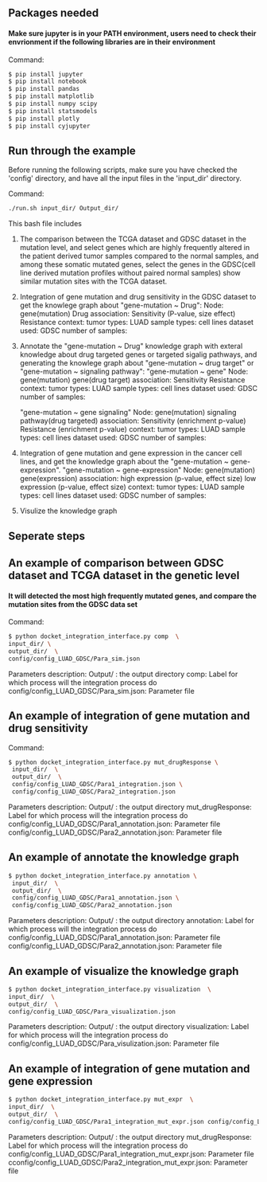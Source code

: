 ## Packages needed
#### Make sure jupyter is in your PATH environment, users need to check their envrionment if the following libraries are in their environment
Command:
```bash
$ pip install jupyter
$ pip install notebook
$ pip install pandas
$ pip install matplotlib 
$ pip install numpy scipy
$ pip install statsmodels
$ pip install plotly
$ pip install cyjupyter
```
## Run through the example
Before running the following scripts, make sure you have checked the 'config' directory, and have all the input files in the 'input_dir' directory.

Command:
```bash
./run.sh input_dir/ Output_dir/
```

This bash file includes
1. The comparison between the TCGA dataset and GDSC dataset in the mutation level, and select genes which are highly  frequently altered in the patient derived tumor samples compared to the normal samples, and among these somatic mutated genes, select the genes in the GDSC(cell line derived mutation profiles without paired normal samples) show similar mutation sites with the TCGA dataset.

2. Integration of gene mutation and drug sensitivity in the GDSC dataset to get the knowlege graph about "gene-mutation ~ Drug": 
   Node: 
        gene(mutation) 
        Drug 
   association: 
        Sensitivity (P-value, size effect)
        Resistance
    context: 
        tumor types: LUAD
        sample types: cell lines
        dataset used: GDSC
        number of samples: 

3. Annotate the "gene-mutation ~ Drug" knowledge graph with exteral knowledge about drug targeted genes or targeted sigalig pathways, and generating the knowlege graph about "gene-mutation ~ drug target" or "gene-mutation ~ signaling pathway":
    "gene-mutation ~ gene"
    Node: 
        gene(mutation)
        gene(drug target)
    association:
        Sensitivity
        Resistance
    context: 
        tumor types: LUAD
        sample types: cell lines
        dataset used: GDSC
        number of samples: 

    "gene-mutation ~ gene signaling"
    Node: 
        gene(mutation)
        signaling pathway(drug targeted)
    association:
        Sensitivity (enrichment p-value)
        Resistance (enrichment p-value)
    context:
        tumor types: LUAD
        sample types: cell lines
        dataset used: GDSC
        number of samples: 

4. Integration of gene mutation and gene expression in the cancer cell lines, and get the knowledge graph about the "gene-mutation ~ gene-expression". 
   "gene-mutation ~ gene-expression"
    Node: 
        gene(mutation)
        gene(expression)
    association:
        high expression (p-value, effect size)
        low expression (p-value, effect size)
    context:
        tumor types: LUAD
        sample types: cell lines
        dataset used: GDSC
        number of samples: 

5. Visulize the knowledge graph
   
## Seperate steps

## An example of comparison between GDSC dataset and TCGA dataset in the genetic level
#### It will detected the most high frequently mutated genes, and compare the mutation sites from the GDSC data set
Command:
```bash
$ python docket_integration_interface.py comp  \
input_dir/ \
output_dir/  \
config/config_LUAD_GDSC/Para_sim.json
```
Parameters description:
Output/ : the output directory
comp: Label for which process will the integration process do
config/config_LUAD_GDSC/Para_sim.json: Parameter file

## An example of integration of gene mutation and drug sensitivity
Command:
```bash
$ python docket_integration_interface.py mut_drugResponse \
 input_dir/  \
 output_dir/  \
 config/config_LUAD_GDSC/Para1_integration.json \
 config/config_LUAD_GDSC/Para2_integration.json
```

Parameters description:
Output/ : the output directory
mut_drugResponse: Label for which process will the integration process do
config/config_LUAD_GDSC/Para1_annotation.json: Parameter file
config/config_LUAD_GDSC/Para2_annotation.json: Parameter file

## An example of annotate the knowledge graph
```bash
$ python docket_integration_interface.py annotation \
 input_dir/  \
 output_dir/  \
 config/config_LUAD_GDSC/Para1_annotation.json \ 
 config/config_LUAD_GDSC/Para2_annotation.json

```

Parameters description:
Output/ : the output directory
annotation: Label for which process will the integration process do
config/config_LUAD_GDSC/Para1_annotation.json: Parameter file 
config/config_LUAD_GDSC/Para2_annotation.json: Parameter file


## An example of visualize the knowledge graph
```bash
$ python docket_integration_interface.py visualization  \
input_dir/  \
output_dir/  \
config/config_LUAD_GDSC/Para_visualization.json
```

Parameters description:
Output/ : the output directory
visualization: Label for which process will the integration process do
config/config_LUAD_GDSC/Para_visulization.json: Parameter file


## An example of integration of gene mutation and gene expression
```bash
$ python docket_integration_interface.py mut_expr  \
input_dir/  \
output_dir/  \
config/config_LUAD_GDSC/Para1_integration_mut_expr.json config/config_LUAD_GDSC/Para2_integration_mut_expr.json
```

Parameters description:
Output/ : the output directory
mut_drugResponse: Label for which process will the integration process do
config/config_LUAD_GDSC/Para1_integration_mut_expr.json: Parameter file
cconfig/config_LUAD_GDSC/Para2_integration_mut_expr.json: Parameter file
